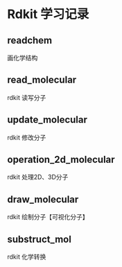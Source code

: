 # Rdkit 学习记录

## readchem

画化学结构

## read_molecular

rdkit 读写分子

## update_molecular

rdkit 修改分子

## operation_2d_molecular

rdkit 处理2D、3D分子

## draw_molecular

rdkit 绘制分子【可视化分子】

## substruct_mol

rdkit 化学转换
